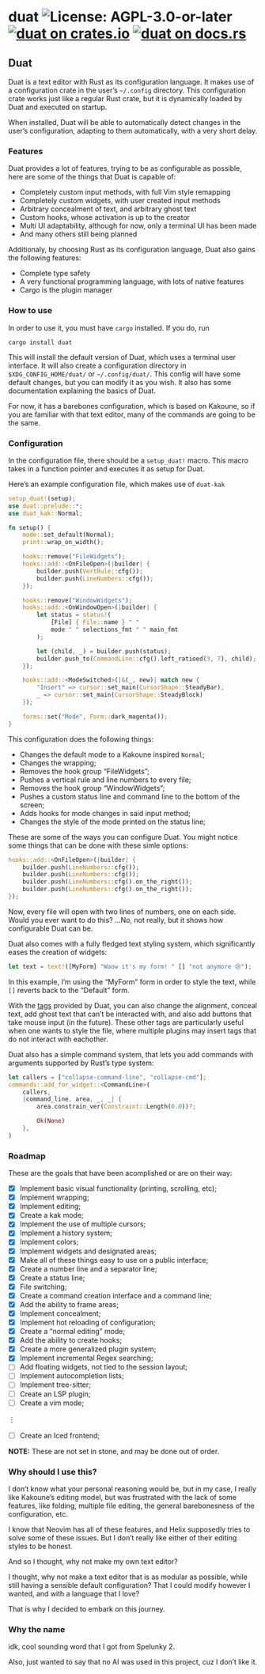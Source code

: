 # duat ![License: AGPL-3.0-or-later](https://img.shields.io/badge/license-AGPL--3.0--or--later-blue) [![duat on crates.io](https://img.shields.io/crates/v/duat)](https://crates.io/crates/duat) [![duat on docs.rs](https://docs.rs/duat/badge.svg)](https://docs.rs/duat)

## Duat

Duat is a text editor with Rust as its configuration language. It
makes use of a configuration crate in the user’s `~/.config`
directory. This configuration crate works just like a regular Rust
crate, but it is dynamically loaded by Duat and executed on
startup.

When installed, Duat will be able to automatically detect changes
in the user’s configuration, adapting to them automatically, with
a very short delay.

### Features

Duat provides a lot of features, trying to be as configurable as
possible, here are some of the things that Duat is capable of:

* Completely custom input methods, with full Vim style remapping
* Completely custom widgets, with user created input methods
* Arbitrary concealment of text, and arbitrary ghost text
* Custom hooks, whose activation is up to the creator
* Multi UI adaptability, although for now, only a terminal UI has
  been made
* And many others still being planned

Additionaly, by choosing Rust as its configuration language, Duat
also gains the following features:

* Complete type safety
* A very functional programming language, with lots of native
  features
* Cargo is the plugin manager

### How to use

In order to use it, you must have `cargo` installed. If you do,
run

`cargo install duat`

This will install the default version of Duat, which uses a
terminal user interface. It will also create a configuration
directory in `$XDG_CONFIG_HOME/duat/` or `~/.config/duat/`. This
config will have some default changes, but you can modify it as
you wish. It also has some documentation explaining the basics of
Duat.

For now, it has a barebones configuration, which is based on
Kakoune, so if you are familiar with that text editor, many of the
commands are going to be the same.

### Configuration

In the configuration file, there should be a `setup_duat!` macro.
This macro takes in a function pointer and executes it as setup
for Duat.

Here’s an example configuration file, which makes use of
`duat-kak`

```rust
setup_duat!(setup);
use duat::prelude::*;
use duat_kak::Normal;

fn setup() {
    mode::set_default(Normal);
    print::wrap_on_width();

    hooks::remove("FileWidgets");
    hooks::add::<OnFileOpen>(|builder| {
        builder.push(VertRule::cfg());
        builder.push(LineNumbers::cfg());
    });

    hooks::remove("WindowWidgets");
    hooks::add::<OnWindowOpen>(|builder| {
        let status = status!(
            [File] { File::name } " "
            mode " " selections_fmt " " main_fmt
        );

        let (child, _) = builder.push(status);
        builder.push_to(CommandLine::cfg().left_ratioed(3, 7), child);
    });

    hooks::add::<ModeSwitched>(|&(_, new)| match new {
        "Insert" => cursor::set_main(CursorShape::SteadyBar),
        _ => cursor::set_main(CursorShape::SteadyBlock)
    });

    forms::set("Mode", Form::dark_magenta());
}
```

This configuration does the following things:

* Changes the default mode to a Kakoune inspired `Normal`;
* Changes the wrapping;
* Removes the hook group “FileWidgets”;
* Pushes a vertical rule and line numbers to every file;
* Removes the hook group “WindowWidgets”;
* Pushes a custom status line and command line to the bottom of
  the screen;
* Adds hooks for mode changes in said input method;
* Changes the style of the mode printed on the status line;

These are some of the ways you can configure Duat. You might
notice some things that can be done with these simle options:

```rust
hooks::add::<OnFileOpen>(|builder| {
    builder.push(LineNumbers::cfg());
    builder.push(LineNumbers::cfg());
    builder.push(LineNumbers::cfg().on_the_right());
    builder.push(LineNumbers::cfg().on_the_right());
});
```

Now, every file will open with two lines of numbers, one on each
side. Would you ever want to do this? …No, not really, but it
shows how configurable Duat can be.

Duat also comes with a fully fledged text styling system, which
significantly eases the creation of widgets:

```rust
let text = text!([MyForm] "Waow it's my form! " [] "not anymore 😢");
```

In this example, I’m using the “MyForm” form in order to style the
text, while `[]` reverts back to the “Default” form.

With the [tags][__link0] provided by Duat, you can also change the
alignment, conceal text, add ghost text that can’t be interacted
with, and also add buttons that take mouse input (in the future).
These other tags are particularly useful when one wants to style
the file, where multiple plugins may insert tags that do not
interact with eachother.

Duat also has a simple command system, that lets you add commands
with arguments supported by Rust’s type system:

```rust
let callers = ["collapse-command-line", "collapse-cmd"];
commands::add_for_widget::<CommandLine>(
    callers,
    |command_line, area, _, _| {
        area.constrain_ver(Constraint::Length(0.0))?;

        Ok(None)
    },
)
```

### Roadmap

These are the goals that have been acomplished or are on their way:

* [x] Implement basic visual functionality (printing, scrolling, etc);
* [x] Implement wrapping;
* [x] Implement editing;
* [x] Create a kak mode;
* [x] Implement the use of multiple cursors;
* [x] Implement a history system;
* [x] Implement colors;
* [x] Implement widgets and designated areas;
* [x] Make all of these things easy to use on a public interface;
* [x] Create a number line and a separator line;
* [x] Create a status line;
* [x] File switching;
* [x] Create a command creation interface and a command line;
* [x] Add the ability to frame areas;
* [x] Implement concealment;
* [x] Implement hot reloading of configuration;
* [x] Create a “normal editing” mode;
* [x] Add the ability to create hooks;
* [x] Create a more generalized plugin system;
* [x] Implement incremental Regex searching;
* [ ] Add floating widgets, not tied to the session layout;
* [ ] Implement autocompletion lists;
* [ ] Implement tree-sitter;
* [ ] Create an LSP plugin;
* [ ] Create a vim mode;

︙

* [ ] Create an Iced frontend;

**NOTE:** These are not set in stone, and may be done out of order.

### Why should I use this?

I don’t know what your personal reasoning would be, but in my case, I
really
like Kakoune’s editing model, but was frustrated with the lack of
some
features, like folding, multiple file editing, the general
barebonesness of the
configuration, etc.

I know that Neovim has all of these features, and Helix supposedly
tries to
solve some of these issues. But I don’t really like either of their
editing
styles to be honest.

And so I thought, why not make my own text editor?

I thought, why not make a text editor that is as modular as possible,
while
still having a sensible default configuration? That I could modify
however I
wanted, and with a language that I love?

That is why I decided to embark on this journey.

### Why the name

idk, cool sounding word that I got from Spelunky 2.

Also, just wanted to say that no AI was used in this project, cuz I
don’t like
it.


 [__cargo_doc2readme_dependencies_info]: ggGkYW0BYXSEG_W_Gn_kaocAGwCcVPfenh7eGy6gYLEwyIe4G6-xw_FwcbpjYXKEG421KSudx-APGyGeV0cmOLhwG9JFVXntRVKGG1mVgK00jzjXYWSBgmlkdWF0X2NvcmVlMC4xLjM
 [__link0]: https://docs.rs/duat_core/0.1.3/duat_core/?search=text::Tag
